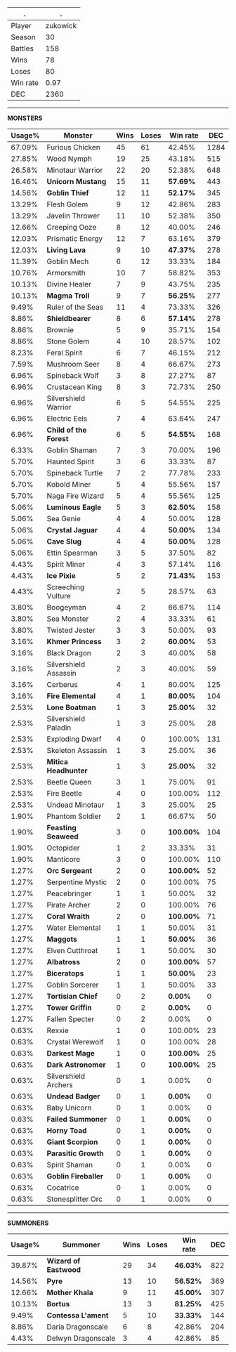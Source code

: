 .|.
|-|-
Player|zukowick
Season|30
Battles|158
Wins|78
Loses|80
Win rate|0.97
DEC|2360

---
**MONSTERS**

Usage%|Monster|Wins|Loses|Win rate|DEC|
-|-|-|-|-|-|
67.09%|Furious Chicken|45|61|42.45%|1284|
27.85%|Wood Nymph|19|25|43.18%|515|
26.58%|Minotaur Warrior|22|20|52.38%|648|
16.46%|**Unicorn Mustang**|15|11|**57.69%**|443|
14.56%|**Goblin Thief**|12|11|**52.17%**|345|
13.29%|Flesh Golem|9|12|42.86%|283|
13.29%|Javelin Thrower|11|10|52.38%|350|
12.66%|Creeping Ooze|8|12|40.00%|246|
12.03%|Prismatic Energy|12|7|63.16%|379|
12.03%|**Living Lava**|9|10|**47.37%**|278|
11.39%|Goblin Mech|6|12|33.33%|184|
10.76%|Armorsmith|10|7|58.82%|353|
10.13%|Divine Healer|7|9|43.75%|235|
10.13%|**Magma Troll**|9|7|**56.25%**|277|
9.49%|Ruler of the Seas|11|4|73.33%|326|
8.86%|**Shieldbearer**|8|6|**57.14%**|278|
8.86%|Brownie|5|9|35.71%|154|
8.86%|Stone Golem|4|10|28.57%|102|
8.23%|Feral Spirit|6|7|46.15%|212|
7.59%|Mushroom Seer|8|4|66.67%|273|
6.96%|Spineback Wolf|3|8|27.27%|87|
6.96%|Crustacean King|8|3|72.73%|250|
6.96%|Silvershield Warrior|6|5|54.55%|225|
6.96%|Electric Eels|7|4|63.64%|247|
6.96%|**Child of the Forest**|6|5|**54.55%**|168|
6.33%|Goblin Shaman|7|3|70.00%|196|
5.70%|Haunted Spirit|3|6|33.33%|87|
5.70%|Spineback Turtle|7|2|77.78%|233|
5.70%|Kobold Miner|5|4|55.56%|157|
5.70%|Naga Fire Wizard|5|4|55.56%|125|
5.06%|**Luminous Eagle**|5|3|**62.50%**|158|
5.06%|Sea Genie|4|4|50.00%|128|
5.06%|**Crystal Jaguar**|4|4|**50.00%**|134|
5.06%|**Cave Slug**|4|4|**50.00%**|128|
5.06%|Ettin Spearman|3|5|37.50%|82|
4.43%|Spirit Miner|4|3|57.14%|116|
4.43%|**Ice Pixie**|5|2|**71.43%**|153|
4.43%|Screeching Vulture|2|5|28.57%|63|
3.80%|Boogeyman|4|2|66.67%|114|
3.80%|Sea Monster|2|4|33.33%|61|
3.80%|Twisted Jester|3|3|50.00%|93|
3.16%|**Khmer Princess**|3|2|**60.00%**|53|
3.16%|Black Dragon|2|3|40.00%|58|
3.16%|Silvershield Assassin|2|3|40.00%|59|
3.16%|Cerberus|4|1|80.00%|125|
3.16%|**Fire Elemental**|4|1|**80.00%**|104|
2.53%|**Lone Boatman**|1|3|**25.00%**|32|
2.53%|Silvershield Paladin|1|3|25.00%|28|
2.53%|Exploding Dwarf|4|0|100.00%|131|
2.53%|Skeleton Assassin|1|3|25.00%|36|
2.53%|**Mitica Headhunter**|1|3|**25.00%**|32|
2.53%|Beetle Queen|3|1|75.00%|91|
2.53%|Fire Beetle|4|0|100.00%|112|
2.53%|Undead Minotaur|1|3|25.00%|25|
1.90%|Phantom Soldier|2|1|66.67%|50|
1.90%|**Feasting Seaweed**|3|0|**100.00%**|104|
1.90%|Octopider|1|2|33.33%|31|
1.90%|Manticore|3|0|100.00%|110|
1.27%|**Orc Sergeant**|2|0|**100.00%**|52|
1.27%|Serpentine Mystic|2|0|100.00%|75|
1.27%|Peacebringer|1|1|50.00%|32|
1.27%|Pirate Archer|2|0|100.00%|76|
1.27%|**Coral Wraith**|2|0|**100.00%**|71|
1.27%|Water Elemental|1|1|50.00%|31|
1.27%|**Maggots**|1|1|**50.00%**|36|
1.27%|Elven Cutthroat|1|1|50.00%|30|
1.27%|**Albatross**|2|0|**100.00%**|57|
1.27%|**Biceratops**|1|1|**50.00%**|23|
1.27%|Goblin Sorcerer|1|1|50.00%|33|
1.27%|**Tortisian Chief**|0|2|**0.00%**|0|
1.27%|**Tower Griffin**|0|2|**0.00%**|0|
1.27%|Fallen Specter|0|2|0.00%|0|
0.63%|Rexxie|1|0|100.00%|23|
0.63%|Crystal Werewolf|1|0|100.00%|28|
0.63%|**Darkest Mage**|1|0|**100.00%**|25|
0.63%|**Dark Astronomer**|1|0|**100.00%**|25|
0.63%|Silvershield Archers|0|1|0.00%|0|
0.63%|**Undead Badger**|0|1|**0.00%**|0|
0.63%|Baby Unicorn|0|1|0.00%|0|
0.63%|**Failed Summoner**|0|1|**0.00%**|0|
0.63%|**Horny Toad**|0|1|**0.00%**|0|
0.63%|**Giant Scorpion**|0|1|**0.00%**|0|
0.63%|**Parasitic Growth**|0|1|**0.00%**|0|
0.63%|Spirit Shaman|0|1|0.00%|0|
0.63%|**Goblin Fireballer**|0|1|**0.00%**|0|
0.63%|Cocatrice|0|1|0.00%|0|
0.63%|Stonesplitter Orc|0|1|0.00%|0|

---
**SUMMONERS**

Usage%|Summoner|Wins|Loses|Win rate|DEC|
-|-|-|-|-|-|
39.87%|**Wizard of Eastwood**|29|34|**46.03%**|822|
14.56%|**Pyre**|13|10|**56.52%**|369|
12.66%|**Mother Khala**|9|11|**45.00%**|307|
10.13%|**Bortus**|13|3|**81.25%**|425|
9.49%|**Contessa L'ament**|5|10|**33.33%**|144|
8.86%|Daria Dragonscale|6|8|42.86%|204|
4.43%|Delwyn Dragonscale|3|4|42.86%|85|
